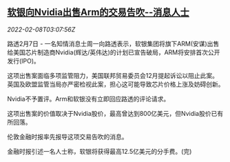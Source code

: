 <!--1644291062000-->
[软银向Nvidia出售Arm的交易告吹--消息人士](https://cn.reuters.com/article/softbank-nvidia-arm-0208-idCNKBS2KD07M)
------

<div><i>2022-02-08T03:07:56Z</i></div><p>路透2月7日 - 一名知情消息士周一向路透表示，软银集团将旗下ARM(安谋)出售给美国芯片制造商Nvidia(辉达/英伟达)的计划已宣告破局，ARM将安排首次公开发行(IPO)。</p><p>这项出售案面临多项监管阻力，美国联邦贸易委员会12月提起诉讼以阻止此案。英国及欧盟监管当局亦严密检视此案，担心这可能导致芯片价格上涨及妨碍创新。</p><p>Nvidia不予置评。Arm和软银没有立即回应路透的评论请求。</p><p>这项出售案的价值取决于Nvidia股价，最高曾达到800亿美元，但Nvidia股价已有所回落。</p><p>伦敦金融时报率先报导这项交易告吹的消息。</p><p>金融时报引述一名人士称，软银将获得最高12.5亿美元的分手费。(完)</p>
